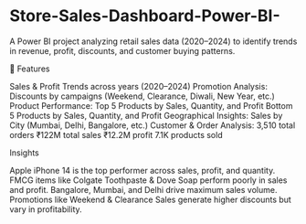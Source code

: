 # Store-Sales-Dashboard-Power-BI-
A Power BI project analyzing retail sales data (2020–2024) to identify trends in revenue, profit, discounts, and customer buying patterns.

🚀 Features

Sales & Profit Trends across years (2020–2024)
Promotion Analysis: Discounts by campaigns (Weekend, Clearance, Diwali, New Year, etc.)
Product Performance:
Top 5 Products by Sales, Quantity, and Profit
Bottom 5 Products by Sales, Quantity, and Profit
Geographical Insights: Sales by City (Mumbai, Delhi, Bangalore, etc.)
Customer & Order Analysis:
3,510 total orders
₹122M total sales
₹12.2M profit
7.1K products sold

Insights

Apple iPhone 14 is the top performer across sales, profit, and quantity.
FMCG items like Colgate Toothpaste & Dove Soap perform poorly in sales and profit.
Bangalore, Mumbai, and Delhi drive maximum sales volume.
Promotions like Weekend & Clearance Sales generate higher discounts but vary in profitability.
